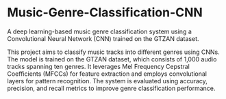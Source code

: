 # Music-Genre-Classification-CNN
A deep learning-based music genre classification system using a Convolutional Neural Network (CNN) trained on the GTZAN dataset.


This project aims to classify music tracks into different genres using CNNs. The model is trained on the GTZAN dataset, which consists of 1,000 audio tracks spanning ten genres. It leverages Mel Frequency Cepstral Coefficients (MFCCs) for feature extraction and employs convolutional layers for pattern recognition. The system is evaluated using accuracy, precision, and recall metrics to improve genre classification performance.
